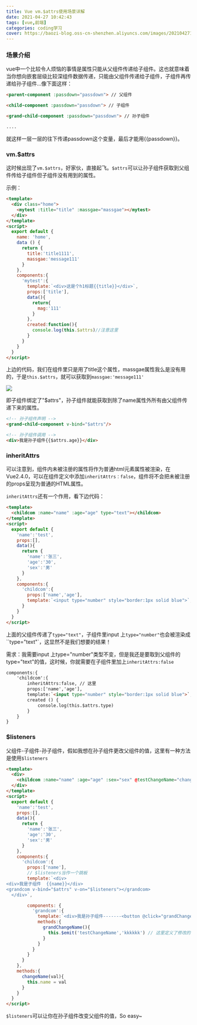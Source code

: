 ```yaml
---
title: Vue vm.$attrs使用场景详解
date: 2021-04-27 10:42:43
tags: [vue,前端]
categories: coding学习
cover: https://baozi-blog.oss-cn-shenzhen.aliyuncs.com/images/20210427111808.png
---
```


### 场景介绍

vue中一个比较令人烦恼的事情是属性只能从父组件传递给子组件。这也就意味着当你想向嵌套层级比较深组件数据传递，只能由父组件传递给子组件，子组件再传递给孙子组件...像下面这样：

```html
<parent-component :passdown="passdown"> // 父组件

<child-component :passdown="passdown"> // 子组件

<grand-child-component :passdown="passdown"> // 孙子组件

....

```

就这样一层一层的往下传递passdown这个变量，最后才能用{{passdown}}。

### vm.$attrs

这时候出现了`vm.$attrs`，好家伙，直接起飞。`$attrs`可以让孙子组件获取到父组件传给子组件但子组件没有用到的属性。

示例：

```html
<template>
  <div class="home">
    <mytest :title="title" :massgae="massgae"></mytest>
  </div>
</template>
<script>
  export default {
    name: 'home',
    data () {
      return {
        title:'title1111',
        massgae:'message111'
      }
    },
    components:{
      'mytest':{
        template:`<div>这是个h1标题{{title}}</div>`,
        props:['title'],
        data(){
          return{
            mag:'111'
          }
        },
        created:function(){
          console.log(this.$attrs)//注意这里
        }
      }
    }
  }
</script>
```

上边的代码，我们在组件里只是用了title这个属性，massgae属性我么是没有用的，于是`this.$attrs`，就可以获取到`massgae:'message111'`

![](https://img.jbzj.com/file_images/article/202003/202038101325644.jpg?202028101413)

即子组件绑定了"$attrs"，孙子组件就能获取到除了name属性外所有由父组件传递下来的属性。

```html
<!-- 孙子组件声明 -->
<grand-child-component v-bind="$attrs"/> 

<!-- 孙子组件调用 -->
<div>我是孙子组件{{$attrs.age}}</div>
```

### inheritAttrs

可以注意到，组件内未被注册的属性将作为普通html元素属性被渲染，在Vue2.4.0，可以在组件定义中添加`inheritAttrs：false`，组件将不会把未被注册的props呈现为普通的HTML属性。

`inheritAttrs`还有一个作用，看下边代码：

```html
<template>
  <childcom :name="name" :age="age" type="text"></childcom>
</template>
<script>
  export default {
    'name':'test',
    props:[],
    data(){
      return {
        'name':'张三',
        'age':'30',
        'sex':'男'
      }
    },
    components:{
      'childcom':{
        props:['name','age'],
        template:`<input type="number" style="border:1px solid blue">`,
      }
    }
  }
</script>
```

上面的父组件传递了`type="text"`，子组件里input 上`type="number"`也会被渲染成``type="text"`，这显然不是我们想要的结果！

需求：我需要input 上type="number"类型不变，但是我还是要取到父组件的type="text"的值，这时候，你就需要在子组件里加上`inheritAttrs:false`

```html
components:{
	'childcom':{
		inheritAttrs:false, // 这里
		props:['name','age'],
		template:`<input type="number" style="border:1px solid blue">`,
		created () {
			console.log(this.$attrs.type)
		}
	}
}
```

### $listeners

父组件-子组件-孙子组件，假如我想在孙子组件更改父组件的值，这里有一种方法是使用`$listeners`

```html
<template>
  <div>
    <childcom :name="name" :age="age" :sex="sex" @testChangeName="changeName"/>
  </div>
</template>
<script>
  export default {
    'name':'test',
    props:[],
    data(){
      return {
        'name':'张三',
        'age':'30',
        'sex':'男'
      }
    },
    components:{
      'childcom':{
        props:['name'],
        // $listeners当作一个跳板
        template:`<div>
<div>我是子组件  {{name}}</div>
<grandcom v-bind="$attrs" v-on="$listeners"></grandcom> 
  </div>`,

        components: {
          'grandcom':{
            template:`<div>我是孙子组件-------<button @click="grandChangeName">改变名字</button></div>`,
            methods:{
              grandChangeName(){
                this.$emit('testChangeName','kkkkkk') // 这里定义了修改的方法
              }
            }
          }
        }
      }
    },
    methods:{
      changeName(val){
        this.name = val
      }
    }
  }
</script>

```

`$listeners`可以让你在孙子组件改变父组件的值，So easy~

